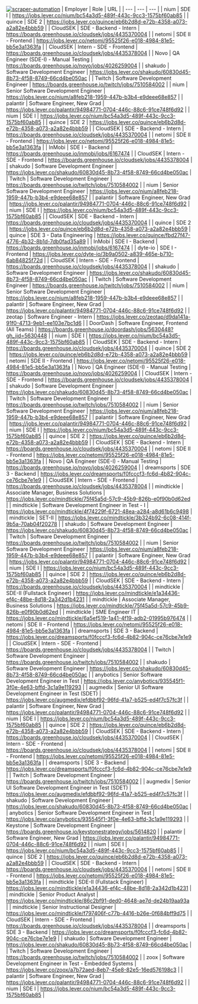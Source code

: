 [![scraper-automation](https://github.com/azad-ali786/Job_Openings/actions/workflows/scraper-automation.yml/badge.svg)](https://github.com/azad-ali786/Job_Openings/actions/workflows/scraper-automation.yml)
| Employer | Role | URL |
| --- | --- | --- |
| nium | SDE I | https://jobs.lever.co/nium/bc54a3d5-489f-443c-9cc3-1575bf60ab85 |
| quince | SDE 2 | https://jobs.lever.co/quince/eb6b2d8d-e72b-4358-a073-a2a82e4bbb59 |
| CloudSEK | SDE - Backend - Intern | https://boards.greenhouse.io/cloudsek/jobs/4435370004 |
| netomi | SDE II - Frontend | https://jobs.lever.co/netomi/95525f26-e018-4984-81e5-bb5e3a1363fa |
| CloudSEK | Intern - SDE - Frontend | https://boards.greenhouse.io/cloudsek/jobs/4435378004 |
| Novo | QA Engineer (SDE-I) - Manual Testing | https://boards.greenhouse.io/novo/jobs/4026259004 |
| shakudo | Software Development Engineer | https://jobs.lever.co/shakudo/60830d45-8b73-4f58-8749-66cd4be050ac |
| Twitch | Software Development Engineer | https://boards.greenhouse.io/twitch/jobs/7510584002 |
| nium | Senior Software Development Engineer | https://jobs.lever.co/nium/a8feb218-1959-447b-b3b4-e9deee68e857 |
| palantir | Software Engineer, New Grad | https://jobs.lever.co/palantir/94984771-0704-446c-88c6-91ce748f6d92 |
| nium | SDE I | https://jobs.lever.co/nium/bc54a3d5-489f-443c-9cc3-1575bf60ab85 |
| quince | SDE 2 | https://jobs.lever.co/quince/eb6b2d8d-e72b-4358-a073-a2a82e4bbb59 |
| CloudSEK | SDE - Backend - Intern | https://boards.greenhouse.io/cloudsek/jobs/4435370004 |
| netomi | SDE II - Frontend | https://jobs.lever.co/netomi/95525f26-e018-4984-81e5-bb5e3a1363fa |
| InMobi | SDE I - Backend | https://boards.greenhouse.io/inmobi/jobs/6167474 |
| CloudSEK | Intern - SDE - Frontend | https://boards.greenhouse.io/cloudsek/jobs/4435378004 |
| shakudo | Software Development Engineer | https://jobs.lever.co/shakudo/60830d45-8b73-4f58-8749-66cd4be050ac |
| Twitch | Software Development Engineer | https://boards.greenhouse.io/twitch/jobs/7510584002 |
| nium | Senior Software Development Engineer | https://jobs.lever.co/nium/a8feb218-1959-447b-b3b4-e9deee68e857 |
| palantir | Software Engineer, New Grad | https://jobs.lever.co/palantir/94984771-0704-446c-88c6-91ce748f6d92 |
| nium | SDE I | https://jobs.lever.co/nium/bc54a3d5-489f-443c-9cc3-1575bf60ab85 |
| CloudSEK | SDE - Backend - Intern | https://boards.greenhouse.io/cloudsek/jobs/4435370004 |
| quince | SDE 2 | https://jobs.lever.co/quince/eb6b2d8d-e72b-4358-a073-a2a82e4bbb59 |
| quince | SDE 3 - Data Engineering | https://jobs.lever.co/quince/fbd27f47-4776-4b32-8b1d-7db0fad35a89 |
| InMobi | SDE I - Backend | https://boards.greenhouse.io/inmobi/jobs/6167474 |
| dyte-io | SDE I - Frontend | https://jobs.lever.co/dyte-io/3b9a0502-a839-465e-b710-6ab84825f72d |
| CloudSEK | Intern - SDE - Frontend | https://boards.greenhouse.io/cloudsek/jobs/4435378004 |
| shakudo | Software Development Engineer | https://jobs.lever.co/shakudo/60830d45-8b73-4f58-8749-66cd4be050ac |
| Twitch | Software Development Engineer | https://boards.greenhouse.io/twitch/jobs/7510584002 |
| nium | Senior Software Development Engineer | https://jobs.lever.co/nium/a8feb218-1959-447b-b3b4-e9deee68e857 |
| palantir | Software Engineer, New Grad | https://jobs.lever.co/palantir/94984771-0704-446c-88c6-91ce748f6d92 |
| zeotap | Software Engineer - Intern | https://jobs.lever.co/zeotap/d9da141a-91f0-4713-9eb1-ee103e7bc1d6 |
| DoorDash | Software Engineer, Frontend (All Teams) | https://boards.greenhouse.io/doordash/jobs/5630448?gh_jid=5630448 |
| nium | SDE I | https://jobs.lever.co/nium/bc54a3d5-489f-443c-9cc3-1575bf60ab85 |
| CloudSEK | SDE - Backend - Intern | https://boards.greenhouse.io/cloudsek/jobs/4435370004 |
| quince | SDE 2 | https://jobs.lever.co/quince/eb6b2d8d-e72b-4358-a073-a2a82e4bbb59 |
| netomi | SDE II - Frontend | https://jobs.lever.co/netomi/95525f26-e018-4984-81e5-bb5e3a1363fa |
| Novo | QA Engineer (SDE-I) - Manual Testing | https://boards.greenhouse.io/novo/jobs/4026259004 |
| CloudSEK | Intern - SDE - Frontend | https://boards.greenhouse.io/cloudsek/jobs/4435378004 |
| shakudo | Software Development Engineer | https://jobs.lever.co/shakudo/60830d45-8b73-4f58-8749-66cd4be050ac |
| Twitch | Software Development Engineer | https://boards.greenhouse.io/twitch/jobs/7510584002 |
| nium | Senior Software Development Engineer | https://jobs.lever.co/nium/a8feb218-1959-447b-b3b4-e9deee68e857 |
| palantir | Software Engineer, New Grad | https://jobs.lever.co/palantir/94984771-0704-446c-88c6-91ce748f6d92 |
| nium | SDE I | https://jobs.lever.co/nium/bc54a3d5-489f-443c-9cc3-1575bf60ab85 |
| quince | SDE 2 | https://jobs.lever.co/quince/eb6b2d8d-e72b-4358-a073-a2a82e4bbb59 |
| CloudSEK | SDE - Backend - Intern | https://boards.greenhouse.io/cloudsek/jobs/4435370004 |
| netomi | SDE II - Frontend | https://jobs.lever.co/netomi/95525f26-e018-4984-81e5-bb5e3a1363fa |
| Novo | QA Engineer (SDE-I) - Manual Testing | https://boards.greenhouse.io/novo/jobs/4026259004 |
| dreamsports | SDE 3 - Backend | https://jobs.lever.co/dreamsports/f0fcccf3-fc6d-4b82-904c-ce76cbe7e1e9 |
| CloudSEK | Intern - SDE - Frontend | https://boards.greenhouse.io/cloudsek/jobs/4435378004 |
| mindtickle | Associate Manager, Business Solutions | https://jobs.lever.co/mindtickle/75f45a5d-57c9-45b9-826b-e0f90b0d62ed |
| mindtickle | Software Development Engineer in Test - I | https://jobs.lever.co/mindtickle/4f74229f-6721-48ea-a284-a8d61b6c9498 |
| mindtickle | SET-II | https://jobs.lever.co/mindtickle/3b324b92-6c08-414f-9b5a-70ab04f20278 |
| shakudo | Software Development Engineer | https://jobs.lever.co/shakudo/60830d45-8b73-4f58-8749-66cd4be050ac |
| Twitch | Software Development Engineer | https://boards.greenhouse.io/twitch/jobs/7510584002 |
| nium | Senior Software Development Engineer | https://jobs.lever.co/nium/a8feb218-1959-447b-b3b4-e9deee68e857 |
| palantir | Software Engineer, New Grad | https://jobs.lever.co/palantir/94984771-0704-446c-88c6-91ce748f6d92 |
| nium | SDE I | https://jobs.lever.co/nium/bc54a3d5-489f-443c-9cc3-1575bf60ab85 |
| quince | SDE 2 | https://jobs.lever.co/quince/eb6b2d8d-e72b-4358-a073-a2a82e4bbb59 |
| CloudSEK | SDE - Backend - Intern | https://boards.greenhouse.io/cloudsek/jobs/4435370004 |
| mindtickle | SDE-II (Fullstack Engineer) | https://jobs.lever.co/mindtickle/e1a34436-ef4c-48be-8d18-2a342d1b4231 |
| mindtickle | Associate Manager, Business Solutions | https://jobs.lever.co/mindtickle/75f45a5d-57c9-45b9-826b-e0f90b0d62ed |
| mindtickle | SME Engineer IT | https://jobs.lever.co/mindtickle/6a5ef519-1a41-4f19-adb2-01995b976474 |
| netomi | SDE II - Frontend | https://jobs.lever.co/netomi/95525f26-e018-4984-81e5-bb5e3a1363fa |
| dreamsports | SDE 3 - Backend | https://jobs.lever.co/dreamsports/f0fcccf3-fc6d-4b82-904c-ce76cbe7e1e9 |
| CloudSEK | Intern - SDE - Frontend | https://boards.greenhouse.io/cloudsek/jobs/4435378004 |
| Twitch | Software Development Engineer | https://boards.greenhouse.io/twitch/jobs/7510584002 |
| shakudo | Software Development Engineer | https://jobs.lever.co/shakudo/60830d45-8b73-4f58-8749-66cd4be050ac |
| anybotics | Senior Software Development Engineer in Test | https://jobs.lever.co/anybotics/935545f1-3f0e-4e63-bffd-3c1a9e119293 |
| augmedix | Senior UI Software Development Engineer in Test (SDET) | https://jobs.lever.co/augmedix/efdbbf92-96fd-41a7-b525-ed4f7c57fc3f |
| palantir | Software Engineer, New Grad | https://jobs.lever.co/palantir/94984771-0704-446c-88c6-91ce748f6d92 |
| nium | SDE I | https://jobs.lever.co/nium/bc54a3d5-489f-443c-9cc3-1575bf60ab85 |
| quince | SDE 2 | https://jobs.lever.co/quince/eb6b2d8d-e72b-4358-a073-a2a82e4bbb59 |
| CloudSEK | SDE - Backend - Intern | https://boards.greenhouse.io/cloudsek/jobs/4435370004 |
| CloudSEK | Intern - SDE - Frontend | https://boards.greenhouse.io/cloudsek/jobs/4435378004 |
| netomi | SDE II - Frontend | https://jobs.lever.co/netomi/95525f26-e018-4984-81e5-bb5e3a1363fa |
| dreamsports | SDE 3 - Backend | https://jobs.lever.co/dreamsports/f0fcccf3-fc6d-4b82-904c-ce76cbe7e1e9 |
| Twitch | Software Development Engineer | https://boards.greenhouse.io/twitch/jobs/7510584002 |
| augmedix | Senior UI Software Development Engineer in Test (SDET) | https://jobs.lever.co/augmedix/efdbbf92-96fd-41a7-b525-ed4f7c57fc3f |
| shakudo | Software Development Engineer | https://jobs.lever.co/shakudo/60830d45-8b73-4f58-8749-66cd4be050ac |
| anybotics | Senior Software Development Engineer in Test | https://jobs.lever.co/anybotics/935545f1-3f0e-4e63-bffd-3c1a9e119293 |
| Keystone | Software Development Engineer | https://boards.greenhouse.io/keystonestrategy/jobs/5614820 |
| palantir | Software Engineer, New Grad | https://jobs.lever.co/palantir/94984771-0704-446c-88c6-91ce748f6d92 |
| nium | SDE I | https://jobs.lever.co/nium/bc54a3d5-489f-443c-9cc3-1575bf60ab85 |
| quince | SDE 2 | https://jobs.lever.co/quince/eb6b2d8d-e72b-4358-a073-a2a82e4bbb59 |
| CloudSEK | SDE - Backend - Intern | https://boards.greenhouse.io/cloudsek/jobs/4435370004 |
| netomi | SDE II - Frontend | https://jobs.lever.co/netomi/95525f26-e018-4984-81e5-bb5e3a1363fa |
| mindtickle | SDE-II (Fullstack Engineer) | https://jobs.lever.co/mindtickle/e1a34436-ef4c-48be-8d18-2a342d1b4231 |
| mindtickle | Senior Product Analyst | https://jobs.lever.co/mindtickle/86c2bf91-ded0-4648-ae7d-de24b19aa93a |
| mindtickle | Senior Instructional Designer | https://jobs.lever.co/mindtickle/f797406f-c77b-4416-b26e-0f684bff9d75 |
| CloudSEK | Intern - SDE - Frontend | https://boards.greenhouse.io/cloudsek/jobs/4435378004 |
| dreamsports | SDE 3 - Backend | https://jobs.lever.co/dreamsports/f0fcccf3-fc6d-4b82-904c-ce76cbe7e1e9 |
| shakudo | Software Development Engineer | https://jobs.lever.co/shakudo/60830d45-8b73-4f58-8749-66cd4be050ac |
| Twitch | Software Development Engineer | https://boards.greenhouse.io/twitch/jobs/7510584002 |
| zoox | Software Development Engineer in Test - Embedded Systems | https://jobs.lever.co/zoox/a7b72aed-8eb7-45e8-82e5-16ed576198c3 |
| palantir | Software Engineer, New Grad | https://jobs.lever.co/palantir/94984771-0704-446c-88c6-91ce748f6d92 |
| nium | SDE I | https://jobs.lever.co/nium/bc54a3d5-489f-443c-9cc3-1575bf60ab85 |